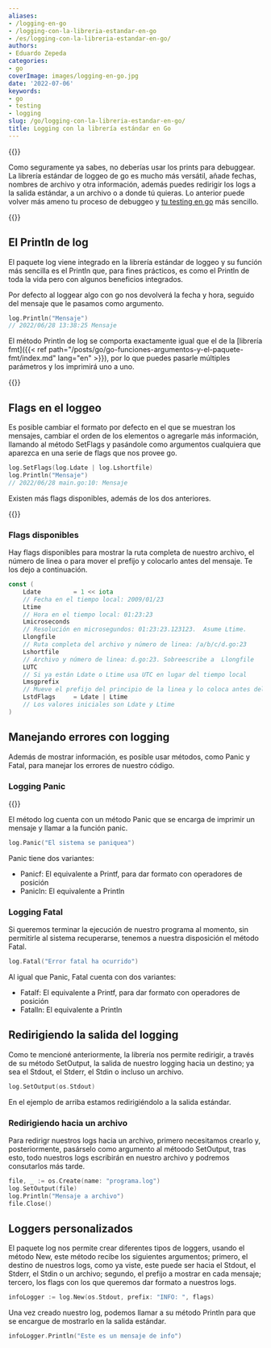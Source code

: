 ```yaml
---
aliases:
- /logging-en-go
- /logging-con-la-libreria-estandar-en-go
- /es/logging-con-la-libreria-estandar-en-go/
authors:
- Eduardo Zepeda
categories:
- go
coverImage: images/logging-en-go.jpg
date: '2022-07-06'
keywords:
- go
- testing
- logging
slug: /go/logging-con-la-libreria-estandar-en-go/
title: Logging con la librería estándar en Go
---
```


{{<ad0>}}

Como seguramente ya sabes, no deberías usar los prints para debuggear. La librería estándar de loggeo  de go es mucho más versátil, añade fechas, nombres de archivo y otra información, además puedes redirigir los logs a la salida estándar, a un archivo o a donde tú quieras. Lo anterior puede volver más ameno tu proceso de debuggeo y [tu testing en go](/es/go/go-testing-basico-y-coverage/) más sencillo.

{{<box link="/es/pages/go-programming-language-tutorial/" image="https://res.cloudinary.com/dwrscezd2/image/upload/v1717959563/Go_gopher_favicon_uzxa20.svg" type="info" message="¡Hola! ¿Ya sabes que tengo un tutorial completo del lenguaje de programación Go completamente gratis?, puedes encontrarlo directamente en la barra del menú superior o haciendo clic en este panel">}}

## El Println de log

El paquete log viene integrado en la librería estándar de loggeo y su función más sencilla es el Println que, para fines prácticos, es como el Println de toda la vida pero con algunos beneficios integrados.

Por defecto al loggear algo con go nos devolverá la fecha y hora, seguido del mensaje que le pasamos como argumento.

```go
log.Println("Mensaje")
// 2022/06/28 13:38:25 Mensaje
```

El método Println de log se comporta exactamente igual que el de la [librería fmt]({{< ref path="/posts/go/go-funciones-argumentos-y-el-paquete-fmt/index.md" lang="en" >}}), por lo que puedes pasarle múltiples parámetros y los imprimirá uno a uno.

{{<ad1>}}

## Flags en el loggeo

Es posible cambiar el formato por defecto en el que se muestran los mensajes, cambiar el orden de los elementos o agregarle más información, llamando al método SetFlags y pasándole como argumentos cualquiera que aparezca en una serie de flags que nos provee go.

```go
log.SetFlags(log.Ldate | log.Lshortfile)
log.Println("Mensaje")
// 2022/06/28 main.go:10: Mensaje
```

Existen más flags disponibles, además de los dos anteriores.

{{<ad2>}}


### Flags disponibles

Hay flags disponibles para mostrar la ruta completa de nuestro archivo, el número de linea o para mover el prefijo y colocarlo antes del mensaje. Te los dejo a continuación.

```go
const (
	Ldate         = 1 << iota     
    // Fecha en el tiempo local: 2009/01/23
	Ltime                         
    // Hora en el tiempo local: 01:23:23
	Lmicroseconds                 
    // Resolución en microsegundos: 01:23:23.123123.  Asume Ltime.
	Llongfile                     
    // Ruta completa del archivo y número de linea: /a/b/c/d.go:23
	Lshortfile                    
    // Archivo y número de linea: d.go:23. Sobreescribe a  Llongfile
	LUTC                          
    // Si ya están Ldate o Ltime usa UTC en lugar del tiempo local
	Lmsgprefix                    
    // Mueve el prefijo del principio de la linea y lo coloca antes del mensaje. 
	LstdFlags     = Ldate | Ltime 
    // Los valores iniciales son Ldate y Ltime
)
```

## Manejando errores con logging

Además de mostrar información, es posible usar métodos, como Panic y Fatal, para manejar los errores de nuestro código.

### Logging Panic

{{<ad3>}}

El método log cuenta con un método Panic que se encarga de imprimir un mensaje y llamar a la función panic.

```go
log.Panic("El sistema se paniquea")
```

Panic tiene dos variantes: 

- Panicf: El equivalente a Printf, para dar formato con operadores de posición
- Panicln: El equivalente a Println

### Logging Fatal

Si queremos terminar la ejecución de nuestro programa al momento, sin permitirle al sistema recuperarse, tenemos a nuestra disposición el método Fatal.

```go
log.Fatal("Error fatal ha ocurrido")
```

Al igual que Panic, Fatal cuenta con dos variantes: 

- Fatalf: El equivalente a Printf, para dar formato con operadores de posición
- Fatalln: El equivalente a Println

## Redirigiendo la salida del logging

Como te mencioné anteriormente, la librería nos permite redirigir, a través de su método SetOutput, la salida de nuestro logging hacia un destino; ya sea el Stdout, el Stderr, el Stdin o incluso un archivo. 

```go
log.SetOutput(os.Stdout)
```

En el ejemplo de arriba estamos redirigiéndolo a la salida estándar.

### Redirigiendo hacia un archivo

Para redirigr nuestros logs hacia un archivo, primero necesitamos crearlo y, posteriormente, pasárselo como argumento al métoodo SetOutput, tras esto, todo nuestros logs escribirán en nuestro archivo y podremos consutarlos más tarde.

```go
file, _ := os.Create(name: "programa.log")
log.SetOutput(file)
log.Println("Mensaje a archivo")
file.Close()
```

## Loggers personalizados

El paquete log nos permite crear diferentes tipos de loggers, usando el método New, este método recibe los siguientes argumentos; primero, el destino de nuestros logs, como ya viste, este puede ser hacia el Stdout, el Stderr, el Stdin o un archivo; segundo, el prefijo a mostrar en cada mensaje; tercero, los flags con los que queremos dar formato a nuestros logs.

```go
infoLogger := log.New(os.Stdout, prefix: "INFO: ", flags)
```

Una vez creado nuestro log, podemos llamar a su método Println para que se encargue de mostrarlo en la salida estándar.

```go
infoLogger.Println("Este es un mensaje de info")
```
